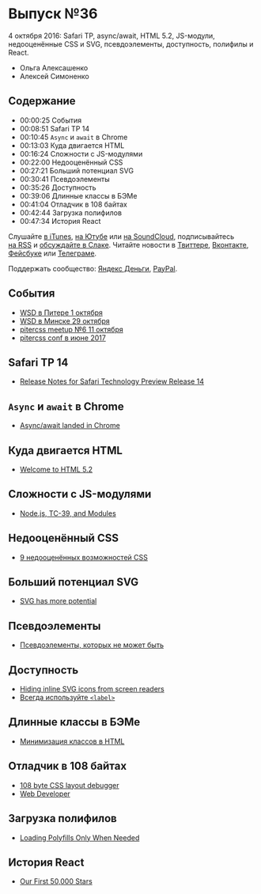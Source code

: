 # Выпуск №36

4 октября 2016: Safari TP, async/await, HTML 5.2, JS-модули, недооценённые CSS и SVG, псевдоэлементы, доступность, полифилы и React.

- Ольга Алексашенко
- Алексей Симоненко

## Содержание

- 00:00:25 События
- 00:08:51 Safari TP 14
- 00:10:45 `Async` и `await` в Chrome
- 00:13:03 Куда двигается HTML
- 00:16:24 Сложности с JS-модулями
- 00:22:00 Недооценённый CSS
- 00:27:21 Больший потенциал SVG
- 00:30:41 Псевдоэлементы
- 00:35:26 Доступность
- 00:39:06 Длинные классы в БЭМе
- 00:41:04 Отладчик в 108 байтах
- 00:42:44 Загрузка полифилов
- 00:47:34 История React

Слушайте [в iTunes](https://itunes.apple.com/podcast/id1080500016), [на Ютубе](https://www.youtube.com/playlist?list=PLMBnwIwFEFHcwuevhsNXkFTcadeX5R1Go) или [на SoundCloud](https://soundcloud.com/web-standards), подписывайтесь [на RSS](https://web-standards.ru/podcast/feed/) и [обсуждайте в Слаке](http://slack.web-standards.ru/). Читайте новости в [Твиттере](https://twitter.com/webstandards_ru), [Вконтакте](https://vk.com/webstandards_ru), [Фейсбуке](https://www.facebook.com/webstandardsru) или [Телеграме](https://t.me/webstandards_ru).

Поддержать сообщество: [Яндекс Деньги](https://money.yandex.ru/to/41001119329753), [PayPal](https://www.paypal.me/pepelsbey).

## События

- [WSD в Питере 1 октября](https://wsd.events/2016/10/01/)
- [WSD в Минске 29 октября](https://wsd.events/2016/10/29/)
- [pitercss meetup №6 11 октября](https://pitercss.timepad.ru/event/381033/)
- [pitercss conf в июне 2017](https://pitercss.com/)

## Safari TP 14

- [Release Notes for Safari Technology Preview Release 14](https://webkit.org/blog/6969/release-notes-for-safari-technology-preview-release-14/)

## `Async` и `await` в Chrome

- [Async/await landed in Chrome](https://twitter.com/malyw/status/780453672153124864)

## Куда двигается HTML

- [Welcome to HTML 5.2](http://developer.telerik.com/featured/welcome-to-html-5-2/)

## Сложности с JS-модулями

- [Node.js, TC-39, and Modules](https://hackernoon.com/node-js-tc-39-and-modules-a1118aecf95e)

## Недооценённый CSS

- [9 недооценённых возможностей CSS](http://prgssr.ru/development/9-nedoocenivaemyh-vozmozhnostej-css.html)

## Больший потенциал SVG

- [SVG has more potential](https://madebymike.com.au/writing/svg-has-more-potential/)

## Псевдоэлементы

- [Псевдоэлементы, которых не может быть](http://css-live.ru/articles-css/impossible-pseudos.html)

## Доступность

- [Hiding inline SVG icons from screen readers](http://www.456bereastreet.com/archive/201609/hiding_inline_svg_icons_from_screen_readers/)
- [Всегда используйте `<label>`](https://htmlacademy.ru/blog/115-always-use-a-label)

## Длинные классы в БЭМе

- [Минимизация классов в HTML](https://ru.bem.info/forum/1130/)

## Отладчик в 108 байтах

- [108 byte CSS layout debugger](https://twitter.com/addyosmani/status/780470199925346306)
- [Web Developer](https://chrispederick.com/work/web-developer/)

## Загрузка полифилов

- [Loading Polyfills Only When Needed](https://philipwalton.com/articles/loading-polyfills-only-when-needed/)

## История React

- [Our First 50,000 Stars](https://facebook.github.io/react/blog/2016/09/28/our-first-50000-stars.html)

